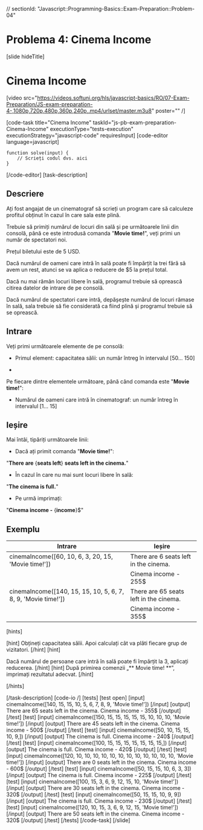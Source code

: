 // sectionId: "Javascript::Programming-Basics::Exam-Preparation::Problem-04"
# Problema 4: Cinema Income
[slide hideTitle]
# Cinema Income

[video src="https://videos.softuni.org/hls/javascript-basics/RO/07-Exam-Preparation/JS-exam-preparation-4-,1080p,720p,480p,360p,240p,.mp4/urlset/master.m3u8" poster="" /]

[code-task title="Cinema Income" taskId="js-pb-exam-preparation-Cinema-Income" executionType="tests-execution" executionStrategy="javascript-code" requiresInput]
[code-editor language=javascript]
```
function solve(input) {
	// Scrieți codul dvs. aici
}
```
[/code-editor]
[task-description]
## Descriere

Ați fost angajat de un cinematograf să scrieți un program care să calculeze profitul obținut în cazul în care sala este plină. 

Trebuie să primiți numărul de locuri din sală și pe următoarele linii din consolă, până ce este introdusă comanda "**Movie time!**", veți primi un număr de spectatori noi.

Prețul biletului este de 5 USD.

Dacă numărul de oameni care intră în sală poate fi împărțit la trei fără să avem un rest, atunci se va aplica o reducere de $5 la prețul total.

Dacă nu mai rămân locuri libere în sală, programul trebuie să oprească citirea datelor de intrare de pe consolă. 

Dacă numărul de spectatori care intră, depășește numărul de locuri rămase în sală, sala  trebuie să fie considerată ca fiind plină și programul trebuie să se oprească. 


## Intrare
Veți primi următoarele elemente de pe consolă:

- Primul element: capacitatea sălii: un număr întreg în intervalul  \[50... 150\]

- 
Pe fiecare dintre elementele următoare, până când comanda este "**Movie time!**":

- Numărul de oameni care intră în cinematograf: un număr întreg în intervalul  \[1… 15\]

## Ieșire
Mai întâi, tipăriți următoarele linii:

- Dacă ați primit comanda "**Movie time!**": 

"**There are** \{**seats left**\} **seats left in the cinema.**"

- În cazul în care nu mai sunt locuri libere în sală: 

"**The cinema is full.**"

- Pe urmă imprimați:

 "**Cinema income -** \{**income**\}$"

## Exemplu

| **Intrare** | **Ieșire** |
| --- | --- |
|cinemaIncome([60, 10, 6, 3, 20, 15, 'Movie time!'])| There are 6 seats left in the cinema.|
||Cinema income - 255$|
|cinemaIncome([140, 15, 15, 10, 5, 6, 7, 8, 9, 'Movie time!']) | There are 65 seats left in the cinema. |
|| Cinema income - 355$|

[hints]

[hint]
Obțineți capacitatea sălii. Apoi calculați cât va plăti fiecare grup de vizitatori.
[/hint]
[hint]

Dacă numărul de persoane care intră în sală poate fi împărțit la 3, aplicați reducerea.
[/hint]
[hint]
După primirea comenzii „** Movie time! **”, imprimați rezultatul adecvat.
[/hint]

[/hints]

[/task-description]
[code-io /]
[tests]
[test open]
[input]
cinemaIncome([140, 15, 15, 10, 5, 6, 7, 8, 9, 'Movie time!'])
[/input]
[output]
There are 65 seats left in the cinema.
Cinema income - 355$
[/output]
[/test]
[test]
[input]
cinemaIncome([150, 15, 15, 15, 15, 15, 10, 10, 10, 'Movie time!'])
[/input]
[output]
There are 45 seats left in the cinema.
Cinema income - 500$
[/output]
[/test]
[test]
[input]
cinemaIncome([50, 10, 15, 15, 10, 9,])
[/input]
[output]
The cinema is full.
Cinema income - 240$
[/output]
[/test]
[test]
[input]
cinemaIncome([100, 15, 15, 15, 15, 15, 15, 15,])
[/input]
[output]
The cinema is full.
Cinema income - 420$
[/output]
[/test]
[test]
[input]
cinemaIncome([120, 10, 10, 10, 10, 10, 10, 10, 10, 10, 10, 10, 10, 'Movie time!'])
[/input]
[output]
There are 0 seats left in the cinema.
Cinema income - 600$
[/output]
[/test]
[test]
[input]
cinemaIncome([50, 15, 15, 10, 6, 3, 3])
[/input]
[output]
The cinema is full.
Cinema income - 225$
[/output]
[/test]
[test]
[input]
cinemaIncome([100, 15, 3, 6, 9, 12, 15, 10, 'Movie time!'])
[/input]
[output]
There are 30 seats left in the cinema.
Cinema income - 320$
[/output]
[/test]
[test]
[input]
cinemaIncome([50, 15, 15, 10, 9, 9])
[/input]
[output]
The cinema is full.
Cinema income - 230$
[/output]
[/test]
[test]
[input]
cinemaIncome([120, 10, 15, 3, 6, 9, 12, 15, 'Movie time!'])
[/input]
[output]
There are 50 seats left in the cinema.
Cinema income - 320$
[/output]
[/test]
[/tests]
[/code-task]
[/slide]
